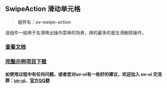 ## SwipeAction 滑动单元格 

> **组件名：uv-swipe-action**

该组件一般用于左滑唤出操作菜单的场景，用的最多的是左滑删除操作。

### <a href="https://www.uvui.cn/components/swipeAction.html" target="_blank">查看文档</a>

### [完整示例项目下载](https://ext.dcloud.net.cn/plugin?name=uv-ui)

#### 如使用过程中有任何问题，或者您对uv-ui有一些好的建议，欢迎加入 uv-ui 交流群：<a href="https://ext.dcloud.net.cn/plugin?id=12287" target="_blank">uv-ui</a>、<a href="https://www.uvui.cn/components/addQQGroup.html" target="_blank">官方QQ群</a>
